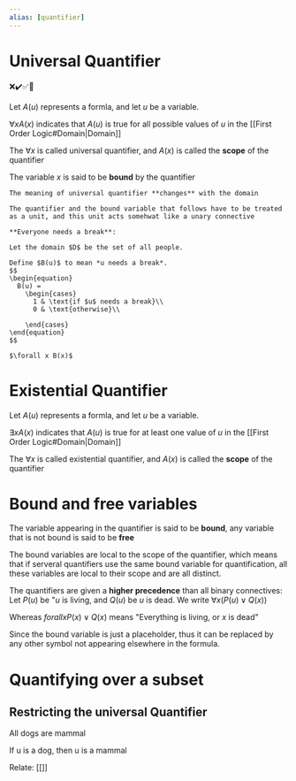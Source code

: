```yaml
---
alias: [quantifier]
---
```

# Universal Quantifier
❌✔️✅📗

Let $A(u)$ represents a formla, and let *u* be a variable.

$\forall x A(x)$ indicates that $A(u)$ is true for all possible values of $u$ in the [[First Order Logic#Domain|Domain]]

The $\forall x$ is called universal quantifier, and $A(x)$ is called the **scope** of the quantifier 

The variable $x$ is said to be **bound** by the quantifier
```ad-note
The meaning of universal quantifier **changes** with the domain

The quantifier and the bound variable that follows have to be treated as a unit, and this unit acts somehwat like a unary connective
```

```ad-example
**Everyone needs a break**:

Let the domain $D$ be the set of all people.

Define $B(u)$ to mean *u needs a break*.
$$
\begin{equation}
  B(u) =
    \begin{cases}
      1 & \text{if $u$ needs a break}\\
      0 & \text{otherwise}\\

    \end{cases}       
\end{equation}
$$

$\forall x B(x)$
```

# Existential Quantifier
Let $A(u)$ represents a formla, and let *u* be a variable.

$\exists x A(x)$ indicates that $A(u)$ is true for at least one value of $u$ in the [[First Order Logic#Domain|Domain]]

The $\forall x$ is called existential quantifier, and $A(x)$ is called the **scope** of the quantifier 

# Bound and free variables

The variable appearing in the quantifier is said to be 	**bound**, any variable that is not bound is said to be **free**

The bound variables are local to the scope of the quantifier, which means that if serveral quantifiers use the same bound variable for quantification, all these variables are local to their scope and are all distinct.

The quantifiers are given a **higher precedence** than all binary connectives:
Let $P(u)$ be "$u$ is living, and $Q(u)$ be $u$ is dead.
We write $\forall x(P(u) \lor Q(x))$

Whereas $forall xP(x) \lor Q(x)$ means "Everything is living, or $x$ is dead"

Since the bound variable is just a placeholder, thus it can be replaced by any other symbol not appearing elsewhere in the formula.
# Quantifying over a subset 

## Restricting the universal Quantifier
All dogs are mammal

If u is a dog, then u is a mammal



Relate: [[]]